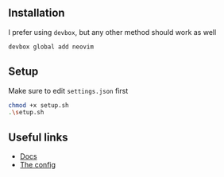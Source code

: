 ## Installation
I prefer using `devbox`, but any other method should work as well
```zsh
devbox global add neovim
```

## Setup
Make sure to edit `settings.json` first
```zsh
chmod +x setup.sh
.\setup.sh
```

## Useful links
- [Docs](https://neovim.io/)
- [The config](https://www.youtube.com/watch?v=KYDG3AHgYEs)
